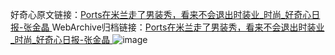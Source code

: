 好奇心原文链接：[Ports在米兰走了男装秀，看来不会退出时装业_时尚_好奇心日报-张金晶 ](https://www.qdaily.com/articles/11050.html)
WebArchive归档链接：[Ports在米兰走了男装秀，看来不会退出时装业_时尚_好奇心日报-张金晶 ](http://web.archive.org/web/20190623163628/https://www.qdaily.com/articles/11050.html)
![image](http://ww3.sinaimg.cn/large/007d5XDply1g3wcmjk6rbj30u03sf4qp)